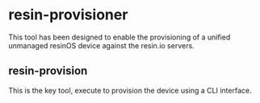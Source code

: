 # resin-provisioner

This tool has been designed to enable the provisioning of a unified unmanaged
resinOS device against the resin.io servers.

## resin-provision

This is the key tool, execute to provision the device using a CLI interface.
